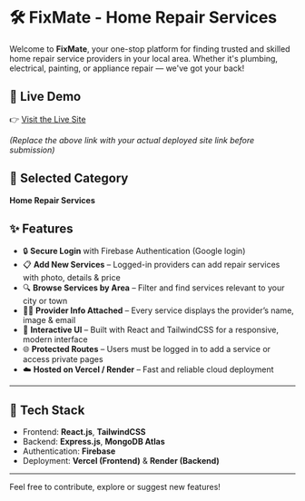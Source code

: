 # 🛠️ FixMate - Home Repair Services

Welcome to **FixMate**, your one-stop platform for finding trusted and skilled home repair service providers in your local area. Whether it's plumbing, electrical, painting, or appliance repair — we've got your back!

## 🔗 Live Demo

👉 [Visit the Live Site](https://your-live-link.vercel.app)

_(Replace the above link with your actual deployed site link before submission)_

## 🧰 Selected Category

**Home Repair Services**

## ✨ Features

- 🔒 **Secure Login** with Firebase Authentication (Google login)
- 📋 **Add New Services** – Logged-in providers can add repair services with photo, details & price
- 🔍 **Browse Services by Area** – Filter and find services relevant to your city or town
- 🧑‍🔧 **Provider Info Attached** – Every service displays the provider’s name, image & email
- 💬 **Interactive UI** – Built with React and TailwindCSS for a responsive, modern interface
- 🌐 **Protected Routes** – Users must be logged in to add a service or access private pages
- ☁️ **Hosted on Vercel / Render** – Fast and reliable cloud deployment

---

## 📁 Tech Stack

- Frontend: **React.js**, **TailwindCSS**
- Backend: **Express.js**, **MongoDB Atlas**
- Authentication: **Firebase**
- Deployment: **Vercel (Frontend)** & **Render (Backend)**

---

Feel free to contribute, explore or suggest new features!